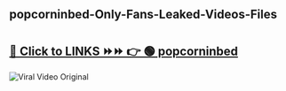 
 ## popcorninbed-Only-Fans-Leaked-Videos-Files

# <h2><a href="https://mediaupload.pro?popcorninbed">🔗 Click to LINKS ⏩⏩ 👉 🟢 popcorninbed </a></h2>

<a href="https://mediaupload.pro?popcorninbed" rel="nofollow" data-target="animated-image.originalLink"><img src="https://i.ibb.co.com/xMMVF88/686577567.gif" alt="Viral Video Original" style="max-width: 100%; display: inline-block;" data-target="animated-image.originalImage"></a>